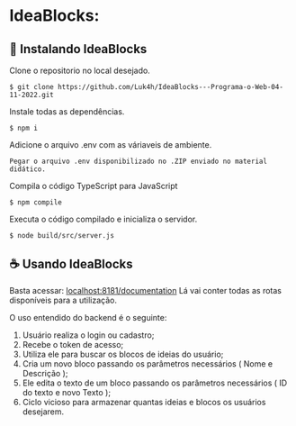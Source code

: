 # IdeaBlocks:

## 🚀 Instalando IdeaBlocks

Clone o repositorio no local desejado.
```
$ git clone https://github.com/Luk4h/IdeaBlocks---Programa-o-Web-04-11-2022.git
```

Instale todas as dependências.
```
$ npm i
```

Adicione o arquivo .env com as váriaveis de ambiente.
```
Pegar o arquivo .env disponibilizado no .ZIP enviado no material didático.
```

Compila o código TypeScript para JavaScript
```
$ npm compile
```

Executa o código compilado e inicializa o servidor.
```
$ node build/src/server.js
```

## ☕ Usando IdeaBlocks

Basta acessar: [localhost:8181/documentation](https://localhost:8181/documentation)
Lá vai conter todas as rotas disponíveis para a utilização.

O uso entendido do backend é o seguinte:

1. Usuário realiza o login ou cadastro;
2. Recebe o token de acesso;
3. Utiliza ele para buscar os blocos de ideias do usuário;
4. Cria um novo bloco passando os parâmetros necessários ( Nome e Descrição );
5. Ele edita o texto de um bloco passando os parâmetros necessários ( ID do texto e novo Texto );
6. Ciclo vicioso para armazenar quantas ideias e blocos os usuários desejarem.
